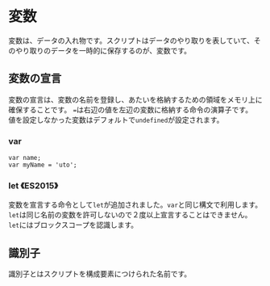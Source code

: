 # 変数

変数は、データの入れ物です。スクリプトはデータのやり取りを表していて、そのやり取りのデータを一時的に保存するのが、変数です。


## 変数の宣言

変数の宣言は、変数の名前を登録し、あたいを格納するための領域をメモリ上に確保することです。
`=`は右辺の値を左辺の変数に格納する命令の演算子です。  
値を設定しなかった変数はデフォルトで`undefined`が設定されます。

### var

```
var name;
var myName = 'uto';
```

### let 《ES2015》
変数を宣言する命令として`let`が追加されました。`var`と同じ構文で利用します。
`let`は同じ名前の変数を許可しないので２度以上宣言することはできません。
`let`にはブロックスコープを認識します。

## 識別子
識別子とはスクリプトを構成要素につけられた名前です。

